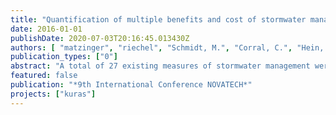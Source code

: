 ```yaml
---
title: "Quantification of multiple benefits and cost of stormwater management"
date: 2016-01-01
publishDate: 2020-07-03T20:16:45.013430Z
authors: [ "matzinger", "riechel", "Schmidt, M.", "Corral, C.", "Hein, A.", "Offermann, M.", "Strehl, C.", "Nickel, D.", "Sieker, H.", "Pallasch, M.", "Köhler, M.", "Kaiser, D.", "Möller, C.", "Büter, B.", "Lessmann, D.", "Günther, R.", "Säumel, I.", "Pille, L.", "Winkler, A.", "Heinzmann, B.", "Joswig, K.", "Reichmann, B.", "sonnenberg", "remy", "schwarzmueller", "rouault" ]
publication_types: ["0"]
abstract: "A total of 27 existing measures of stormwater management were studied across scales from building level (vegetated buildings, rainwater use) to city quarter level (infiltration, de-paving, artificial lakes and streams, decentralised treatment) and catchment level (centralised treatment, storage). For each measure, the same performance indicators were quantified based on literature, monitoring and simulation results regarding six potential benefits (water/energy saving potential, improvement of landscape quality, increase in biodiversity, reduced urban heat exposure, improvement of groundwater and surface water bodies), indirect resource use (life cycle assessment) and direct cost. Results show that each measure has its strengths and weaknesses. Thus, it is expected that different combinations of measures will lead to increased benefits for different locations/settings. The developed measurebenefit/cost-matrix may support the finding of such improved combinations and is currently tested in a research project regarding its potential for problem-oriented urban planning in Berlin, Germany."
featured: false
publication: "*9th International Conference NOVATECH*"
projects: ["kuras"]
---
```


